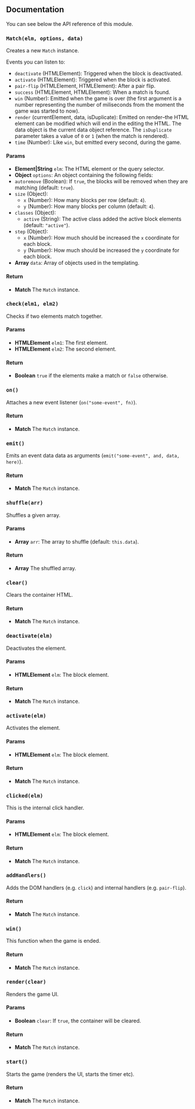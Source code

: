 ## Documentation

You can see below the API reference of this module.

### `Match(elm, options, data)`
Creates a new `Match` instance.

Events you can listen to:

 - `deactivate` (HTMLElement): Triggered when the block is deactivated.
 - `activate` (HTMLElement): Triggered when the block is activated.
 - `pair-flip` (HTMLElement, HTMLElement): After a pair flip.
 - `success` (HTMLElement, HTMLElement): When a match is found.
 - `win` (Number): Emitted when the game is over (the first argument is a
   number representing the number of miliseconds from the moment the game
   was started to now).
 - `render` (currentElement, data, isDuplicate): Emitted on render–the HTML
   element can be modified which will end in the editing the HTML. The data
   object is the current data object reference. The `isDuplicate` parameter
   takes a value of `0` or `1` (when the match is rendered).
 - `time` (Number): Like `win`, but emitted every second, during the game.

#### Params
- **Element|String** `elm`: The HTML element or the query selector.
- **Object** `options`: An object containing the following fields:
 - `autoremove` (Boolean): If `true`, the blocks will be removed when they are matching (default: `true`).
 - `size` (Object):
   - `x` (Number): How many blocks per row (default: `4`).
   - `y` (Number): How many blocks per column (default: `4`).
 - `classes` (Object):
   - `active` (String): The active class added the active block elements (default: `"active"`).
 - `step` (Object):
   - `x` (Number): How much should be increased the `x` coordinate for each block.
   - `y` (Number): How much should be increased the `y` coordinate for each block.
- **Array** `data`: Array of objects used in the templating.

#### Return
- **Match** The `Match` instance.

### `check(elm1, elm2)`
Checks if two elements match together.

#### Params
- **HTMLElement** `elm1`: The first element.
- **HTMLElement** `elm2`: The second element.

#### Return
- **Boolean** `true` if the elements make a match or `false` otherwise.

### `on()`
Attaches a new event listener (`on("some-event", fn)`).

#### Return
- **Match** The `Match` instance.

### `emit()`
Emits an event data data as arguments (`emit("some-event", and, data, here)`).

#### Return
- **Match** The `Match` instance.

### `shuffle(arr)`
Shuffles a given array.

#### Params
- **Array** `arr`: The array to shuffle (default: `this.data`).

#### Return
- **Array** The shuffled array.

### `clear()`
Clears the container HTML.

#### Return
- **Match** The `Match` instance.

### `deactivate(elm)`
Deactivates the element.

#### Params
- **HTMLElement** `elm`: The block element.

#### Return
- **Match** The `Match` instance.

### `activate(elm)`
Activates the element.

#### Params
- **HTMLElement** `elm`: The block element.

#### Return
- **Match** The `Match` instance.

### `clicked(elm)`
This is the internal click handler.

#### Params
- **HTMLElement** `elm`: The block element.

#### Return
- **Match** The `Match` instance.

### `addHandlers()`
Adds the DOM handlers (e.g. `click`) and internal handlers (e.g. `pair-flip`).

#### Return
- **Match** The `Match` instance.

### `win()`
This function when the game is ended.

#### Return
- **Match** The `Match` instance.

### `render(clear)`
Renders the game UI.

#### Params
- **Boolean** `clear`: If `true`, the container will be cleared.

#### Return
- **Match** The `Match` instance.

### `start()`
Starts the game (renders the UI, starts the timer etc).

#### Return
- **Match** The `Match` instance.

